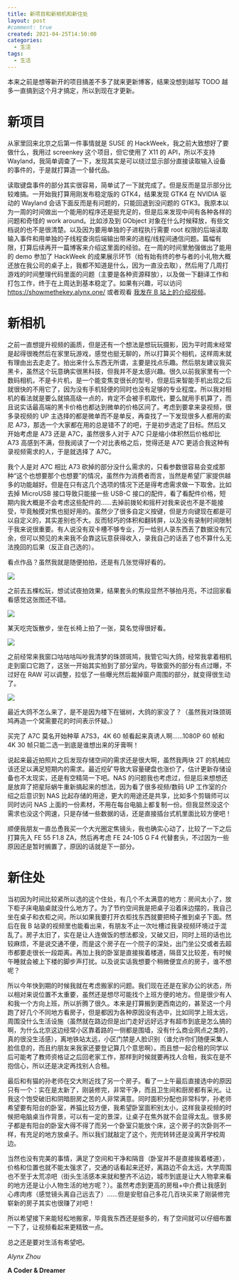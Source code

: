 ```yaml
---
title: 新项目和新相机和新住处
layout: post
#comment: true
created: 2021-04-25T14:50:00
categories:
  - 生活
tags:
  - 生活
---
```

本来之前是想等新开的项目搞差不多了就来更新博客，结果没想到越写 TODO 越多一直搞到这个月才搞定，所以到现在才更新。

# 新项目

从家里回来北京之后第一件事情就是 SUSE 的 HackWeek，我之前大致想好了要做什么，我用过 screenkey 这个项目，但它使用了 X11 的 API，所以不支持 Wayland，我简单调查了一下，发现其实是可以绕过显示部分直接读取输入设备的事件的，于是就打算造一个替代品。

读取键盘事件的部分其实很容易，简单试了一下就完成了。但是反而是显示部分比较难搞。一开始我打算用刚发布稳定版的 GTK4，结果发现 GTK4 在 NVIDIA 驱动的 Wayland 会话下面反而是有问题的，只能回退到没问题的 GTK3。我原本以为一周的时间做出一个能用的程序还是挺充足的，但是后来发现中间有各种各样的问题和奇怪的 work around。比如涉及到 GObject 对象在什么时候释放，有些文档说的也不是很清楚。以及因为要用单独的子进程执行需要 root 权限的后端读取输入事件和用单独的子线程查询后端输出带来的进程/线程间通信问题。篇幅有限，打算后续再开一篇博客来介绍这里面的经验。在一周的时间里勉强做出了能用的 demo 参加了 HackWeek 的成果展示环节（给有始有终的参与者的小礼物大概还放在我公司的桌子上，我都不知道是什么，因为一直没去取），然后用了几周打游戏的时间整理代码里面的问题（主要是各种资源释放），以及做一下翻译工作和打包工作，终于在上周达到基本稳定了。如果有兴趣，可以访问 <https://showmethekey.alynx.one/> 或者观看 [我发在 B 站上的介绍视频](https://www.bilibili.com/video/BV1EB4y1A7QN)。

# 新相机

之前一直想提升视频的画质，但是还有一个想法是想玩玩摄影，因为平时周末经常是起得很晚然后在家里玩游戏，感觉也挺无聊的，所以打算买个相机，这样周末就有理由出去走走了。拍出来什么东西无所谓，主要是找点乐趣。然后朋友建议我买黑卡，虽然这个玩意确实很黑科技，但我并不是太感兴趣。很久以前我家里有一个数码相机，不是卡片机，是一个能变焦变很长的型号，但是后来智能手机出现之后就很快的不用它了，因为没有手机轻便的同时也没有足够的专业程度。所以我对相机的看法就是要么就搞高级一点的，肯定不会被手机取代，要么就用手机算了，而且说实话最高端的黑卡价格也都达到微单的价格区间了。考虑到要拿来录视频，很多录视频的 UP 主选择的都是微单而不是单反，再查找了一下发现很多人都用的索尼 A73，那选一个大家都在用的总是错不了的吧，于是初步选定了目标。然后又开始考虑是 A73 还是 A7C，虽然很多人对于 A7C 只是缩小体积然后价格却比 A73 高感到不满，但我阅读了一个对比表格之后，觉得还是 A7C 更适合我这种有录视频需求的人，于是就选择了 A7C。

我个人是对 A7C 相比 A73 砍掉的部分没什么需求的，只看参数很容易会变成那种“这个也想要那个也想要”的情况，虽然作为消费者而言，当然是希望厂家提供越多的功能越好。但是在只有这几个选项的情况下还是得考虑需求做一下取舍。比如去掉 MicroUSB 接口导致只能接一些 USB-C 接口的配件，看了看配件价格，短期内我大概是不会考虑这些配件的……去掉前拨轮和摇杆对我来说也不是不能接受，毕竟触摸对焦也挺好用的。虽然少了很多自定义按键，但是方向键现在都是可以自定义的，其实差别也不大。反而轻巧的体积和翻转屏，以及没有录制时间限制于我来说很重要。有人说没有双卡槽不够专业，万一给别人录东西丢了数据没有冗余，但可以预见的未来我不会靠这玩意获得收入，录我自己的话丢了也不算什么无法挽回的后果（反正自己选的）。

看点作品？虽然我就是随便拍拍，还是有几张觉得好看的。

![](./1.jpg)

之前去五棵松玩，想试试夜拍效果，结果套头的焦段显然不够拍月亮，不过回家看看感觉这张图还不错。

![](./2.jpg)

某天吃完饭散步，坐在长椅上拍了一张，莫名觉得很好看。

![](./3.jpg)

之前经常来我窗口咕咕咕叫吵我清梦的珠颈斑鸠，我管它叫大鸽，经常我拿着相机走到窗口它跑了，这张一开始其实拍到了部分室内，导致窗外的部分有点过曝，不过好在 RAW 可以调整，拉低了一些曝光然后裁掉窗户周围的部分，就变得很生动了。

![](./4.jpg)

最近大鸽不怎么来了，是不是因为楼下在锯树，大鸽的家没了？（虽然我对珠颈斑鸠再造一个窝需要花的时间表示怀疑。）

买完了 A7C 莫名开始种草 A7S3，4K 60 帧看起来真诱人啊……1080P 60 帧和 4K 30 帧只能二选一到底是谁想出来的牙膏啊！

说起来最近拍照片之后发现存储空间的需求还是很大啊，虽然我两块 2T 的机械应该还足以满足短期内的需求。最近挖矿导致大容量硬盘也涨价了，估计更新存储设备也不太现实，还是有空精简一下吧。NAS 的问题我也考虑过，但是后来想想还是放弃了把星际蜗牛重新搞起来的想法，因为看了很多视频/数码 UP 工作室的介绍之后意识到 NAS 比起存储的用途，更大的用途还是共享，比如多个剪辑师可以同时访问 NAS 上面的一份素材，不用在每台电脑上都复制一份。但我显然没这个需求也没这个网速，只是存储一些数据的话，还是直接插台式机里面比较方便吧！

顺便我朋友一直怂恿我买一个大光圈定焦镜头，我也确实心动了，比较了一下之后打算先入 FE 55 F1.8 ZA，然后再考虑 FE 24-105 G F4 代替套头，不过因为一些原因还是暂时搁置了，原因的话就是下一部分。

# 新住处

当初因为时间比较紧所以选的这个住处，有几个不太满意的地方：房间太小了，放下柜子床电脑桌就没什么地方了。为了节约空间我是把桌子沿着床边摆的，我自己坐在桌子和衣柜之间，所以如果我要打开衣柜找东西就要把椅子推到桌子下面。然后在我 B 站录的视频里也能看出来，有朋友不止一次吐槽过我录视频环境过于混乱了。房子太旧了，实在是让人连做饭的想法都没，又破又旧，同时上班的话也比较麻烦，不是说交通不便，而是这个房子在一个院子的深处，出门坐公交或者去超市都要走很长一段距离。再加上我的卧室是直接挨着楼道，隔音又比较差，有时候午睡就会被上下楼的脚步声打扰。以及说实话我想要个稍微便宜点的房子，谁不想呢？

所以今年快到期的时候我就在考虑搬家的问题。我们现在还是在家办公的状态，所以相对来说位置不太重要，虽然还是想尽可能找个上班方便的地方。但是很少有人和我一个方向上班，所以折腾了很久。本来是打算搬到更西南边的，甚至这一个月跑了好几个不同地方看房子，但是都因为各种原因没有选中，比如同学上班太远，周围没什么生活设施（虽然就在路边但是出门走好远好远才有超市到底是怎么搞的啊，为什么北京这边经常小区靠着路的一侧都是围墙，没有什么商业网点之类的，真的很没生活感），离地铁站太远，小区门禁是人脸识别（谁允许你们随便采集人脸信息的，而且约朋友来我家还要登记算几个意思啊）。而且想一起合租的同学以后可能考了教师资格证之后回老家工作，那样到时候就要再找人合租，我实在是不抱信心，所以还是决定再找别人合租。

最后和有猫的孙老师在交大附近找了另一个房子。看了一上午最后直接选中的原因只有一个：实在是太新了，刚装修完，非常干净，而且卫生间和厨房都有采光。让我这个饱受破旧和阴暗厨房之苦的人非常满意。同时面积分配也非常科学，孙老师希望要有阳台的卧室，养猫比较方便，我希望卧室面积别太小，这样我录视频的时候把电脑桌当作背景，可以有一定的景深，让桌子在焦外就不会显得太乱。很多房子都是有阳台的卧室大得不得了而另一个卧室只能放个床，这个房子的次卧则不一样，有充足的地方放桌子。所以我们就敲定了这个，兜兜转转还是没离开学校周边。

当然也没有完美的事情，满足了空间和干净和隔音（卧室并不是直接挨着楼道），价格和位置也就不能太强求了，交通的话看起来还好，离路边不会太远，大学周围也不至于太荒凉吧（街头生活感本来就和整齐不沾边，城市到底是让大人物拿来看的地方还是让小人物生活的地方呢？）。虽然考虑到更高的房租+中介费让我感到心疼肉疼（感觉镜头离自己远去了）……但是安慰自己多花几百块买来了刚装修完崭新的房子其实也很赚了对吧！

所以希望接下来能轻松地搬家，毕竟我东西还是挺多的，有了空间就可以仔细布置一下了，让视频看起来更精致一点。

总之还是要对生活有希望吧。

*Alynx Zhou*

**A Coder & Dreamer**
